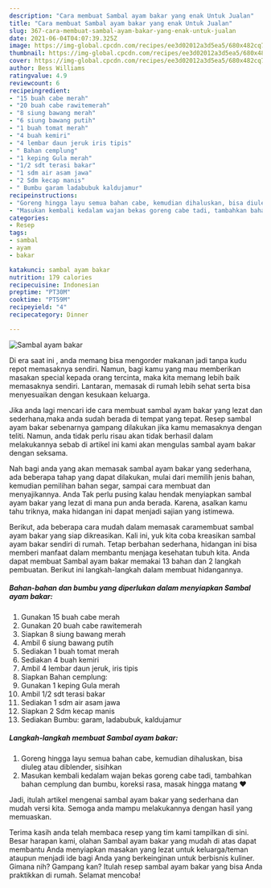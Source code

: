 ```yaml
---
description: "Cara membuat Sambal ayam bakar yang enak Untuk Jualan"
title: "Cara membuat Sambal ayam bakar yang enak Untuk Jualan"
slug: 367-cara-membuat-sambal-ayam-bakar-yang-enak-untuk-jualan
date: 2021-06-04T04:07:39.325Z
image: https://img-global.cpcdn.com/recipes/ee3d02012a3d5ea5/680x482cq70/sambal-ayam-bakar-foto-resep-utama.jpg
thumbnail: https://img-global.cpcdn.com/recipes/ee3d02012a3d5ea5/680x482cq70/sambal-ayam-bakar-foto-resep-utama.jpg
cover: https://img-global.cpcdn.com/recipes/ee3d02012a3d5ea5/680x482cq70/sambal-ayam-bakar-foto-resep-utama.jpg
author: Bess Williams
ratingvalue: 4.9
reviewcount: 6
recipeingredient:
- "15 buah cabe merah"
- "20 buah cabe rawitemerah"
- "8 siung bawang merah"
- "6 siung bawang putih"
- "1 buah tomat merah"
- "4 buah kemiri"
- "4 lembar daun jeruk iris tipis"
- " Bahan cemplung"
- "1 keping Gula merah"
- "1/2 sdt terasi bakar"
- "1 sdm air asam jawa"
- "2 Sdm kecap manis"
- " Bumbu garam ladabubuk kaldujamur"
recipeinstructions:
- "Goreng hingga layu semua bahan cabe, kemudian dihaluskan, bisa diuleg atau diblender, sisihkan"
- "Masukan kembali kedalam wajan bekas goreng cabe tadi, tambahkan bahan cemplung dan bumbu, koreksi rasa, masak hingga matang ❤️"
categories:
- Resep
tags:
- sambal
- ayam
- bakar

katakunci: sambal ayam bakar 
nutrition: 179 calories
recipecuisine: Indonesian
preptime: "PT30M"
cooktime: "PT59M"
recipeyield: "4"
recipecategory: Dinner

---
```



![Sambal ayam bakar](https://img-global.cpcdn.com/recipes/ee3d02012a3d5ea5/680x482cq70/sambal-ayam-bakar-foto-resep-utama.jpg)

Di era  saat ini , anda memang bisa mengorder makanan jadi tanpa kudu repot memasaknya sendiri. Namun, bagi kamu yang mau memberikan masakan special kepada orang tercinta, maka kita memang lebih baik memasaknya sendiri. Lantaran, memasak di rumah lebih sehat serta bisa menyesuaikan dengan kesukaan keluarga.

Jika anda lagi mencari ide cara membuat sambal ayam bakar yang lezat dan sederhana,maka anda sudah berada di tempat yang tepat. Resep sambal ayam bakar  sebenarnya gampang dilakukan jika kamu memasaknya dengan teliti. Namun, anda tidak perlu risau akan tidak berhasil dalam melakukannya 
sebab di artikel ini kami akan mengulas sambal ayam bakar dengan seksama.  



Nah bagi anda yang akan memasak sambal ayam bakar yang sederhana, ada beberapa tahap yang dapat dilakukan, mulai dari memilih jenis bahan, kemudian pemilihan bahan segar, sampai cara membuat dan menyajikannya. Anda Tak perlu pusing kalau hendak menyiapkan sambal ayam bakar yang lezat di mana pun anda berada. Karena, asalkan kamu  tahu triknya, maka hidangan ini dapat menjadi sajian yang istimewa.

Berikut, ada beberapa cara mudah dalam memasak caramembuat sambal ayam bakar yang siap dikreasikan. Kali ini, yuk kita coba kreasikan sambal ayam bakar sendiri di rumah. Tetap berbahan sederhana, hidangan ini bisa memberi manfaat dalam membantu menjaga kesehatan tubuh kita. Anda dapat membuat Sambal ayam bakar memakai 13 bahan dan 2 langkah pembuatan. Berikut ini langkah-langkah dalam membuat hidangannya.

<!--inarticleads1-->

##### Bahan-bahan dan bumbu yang diperlukan dalam menyiapkan Sambal ayam bakar:

1. Gunakan 15 buah cabe merah
1. Gunakan 20 buah cabe rawitemerah
1. Siapkan 8 siung bawang merah
1. Ambil 6 siung bawang putih
1. Sediakan 1 buah tomat merah
1. Sediakan 4 buah kemiri
1. Ambil 4 lembar daun jeruk, iris tipis
1. Siapkan  Bahan cemplung:
1. Gunakan 1 keping Gula merah
1. Ambil 1/2 sdt terasi bakar
1. Sediakan 1 sdm air asam jawa
1. Siapkan 2 Sdm kecap manis
1. Sediakan  Bumbu: garam, ladabubuk, kaldujamur




<!--inarticleads2-->

##### Langkah-langkah membuat Sambal ayam bakar:

1. Goreng hingga layu semua bahan cabe, kemudian dihaluskan, bisa diuleg atau diblender, sisihkan
1. Masukan kembali kedalam wajan bekas goreng cabe tadi, tambahkan bahan cemplung dan bumbu, koreksi rasa, masak hingga matang ❤️




Jadi, itulah artikel mengenai  sambal ayam bakar  yang sederhana dan mudah versi kita. Semoga anda mampu melakukannya dengan hasil yang memuaskan. 

Terima kasih anda telah membaca resep yang tim kami tampilkan di sini. Besar harapan kami, olahan  Sambal ayam bakar yang mudah di atas dapat membantu Anda menyiapkan masakan yang lezat untuk keluarga/teman ataupun menjadi ide bagi Anda yang berkeinginan untuk berbisnis kuliner. Gimana nih? Gampang kan? Itulah resep sambal ayam bakar yang bisa Anda praktikkan di rumah. Selamat mencoba!

